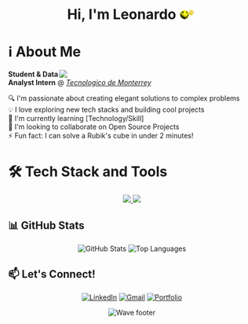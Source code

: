 <h1 align="center"><b>Hi, I'm Leonardo </b><img src="hi.gif" width="35"></h1>

# ℹ️ About Me

<img align="right" width="400" src="./Stark.gif" style="margin-top: 0px">

**Student & Data Analyst Intern** @ *[Tecnologico de Monterrey](https://tec.mx/es)*  

🔍 I'm passionate about creating elegant solutions to complex problems  
💡 I love exploring new tech stacks and building cool projects  
🌱 I'm currently learning [Technology/Skill]  
👯 I'm looking to collaborate on Open Source Projects  
⚡ Fun fact: I can solve a Rubik's cube in under 2 minutes!

# 🛠️ Tech Stack and Tools
<div align="center">
  <a href="https://skillicons.dev">
    <img src="https://skillicons.dev/icons?i=py,cpp,cs,js,html,css,react,swift,unity,godot" />
    <img src="https://skillicons.dev/icons?i=figma,git,mysql,nextjs,firebase,postman,matlab,r,tailwind,blender" />
  </a>
</div>

## 📊 GitHub Stats
<div align="center">
 <img height="195" src="https://github-readme-stats.vercel.app/api?username=LeoPeque&show_icons=true&theme=github_dark" alt="GitHub Stats" />
 
 <img height="195" src="https://github-readme-stats-psi-bice.vercel.app/api/top-langs/?username=LeoPeque&theme=github_dark&hide=jupyter%20notebook,HLSL,ShaderLab&langs_count=8&count_private=true&include_all_commits=true&layout=compact" alt="Top Languages" />
</div>

## 📫 Let's Connect!
<div align="center">

[![LinkedIn](https://img.shields.io/badge/-LinkedIn-blue?style=flat-square&logo=Linkedin&logoColor=white)](https://www.linkedin.com/in/your-username)
[![Gmail](https://img.shields.io/badge/-Gmail-red?style=flat-square&logo=Gmail&logoColor=white)](mailto:your.email@gmail.com)
[![Portfolio](https://img.shields.io/badge/-Portfolio-green?style=flat-square&logo=firefox&logoColor=white)](https://your-portfolio.com)

</div>


<div align="center">
  <img src="https://capsule-render.vercel.app/api?type=waving&height=100&color=1C768F&text=-nl-&reversal=false&section=footer&fontAlignY=100&fontAlign=100&strokeWidth=14" alt="Wave footer" />
</div>

